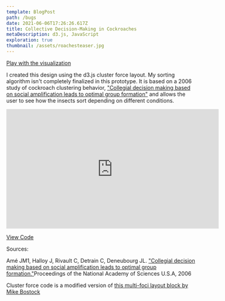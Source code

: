 ```yaml
---
template: BlogPost
path: /bugs
date: 2021-06-06T17:26:26.617Z
title: Collective Decision-Making in Cockroaches
metaDescription: d3.js, JavaScript
exploration: true
thumbnail: /assets/roachesteaser.jpg
---
```

[Play with the visualization](https://ryezzz.github.io/100_days_data_visualization/day_18/index.html)

I created this design using the d3.js cluster force layout. My sorting algorithm isn't completely finalized in this prototype. It is based on a 2006 study of cockroach clustering behavior, ["Collegial decision making based on social amplification leads to optimal group formation"](https://www.ncbi.nlm.nih.gov/pubmed/16581903) and allows the user to see how the insects sort depending on different conditions.



<iframe width="560" height="315" src="https://www.youtube.com/embed/sQH12Ynopvo" title="YouTube video player" frameborder="0" allow="accelerometer; autoplay; clipboard-write; encrypted-media; gyroscope; picture-in-picture" allowfullscreen></iframe>

[View Code](https://github.com/ryezzz/information-aesthetics)

Sources:

Amé JM1, Halloy J, Rivault C, Detrain C, Deneubourg JL. ["Collegial decision making based on social amplification leads to optimal group formation."](https://www.ncbi.nlm.nih.gov/pubmed/16581903)Proceedings of the National Academy of Sciences U.S.A, 2006

Cluster force code is a modified version of [this multi-foci layout block by Mike Bostock](https://bl.ocks.org/mbostock/1249681)